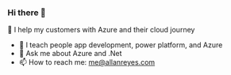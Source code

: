 ### Hi there 👋

🔭 I help my customers with Azure and their cloud journey
- 🌱 I teach people app development, power platform, and Azure
- 💬 Ask me about Azure and .Net
- 📫 How to reach me: me@allanreyes.com

<!--
**allanreyes/allanreyes** is a ✨ _special_ ✨ repository because its `README.md` (this file) appears on your GitHub profile.

Here are some ideas to get you started:

- 🔭 I’m currently working on ...
- 🌱 I’m currently learning ...
- 👯 I’m looking to collaborate on ...
- 🤔 I’m looking for help with ...
- 💬 Ask me about ...
- 📫 How to reach me: ...
- 😄 Pronouns: ...
- ⚡ Fun fact: ...
-->
